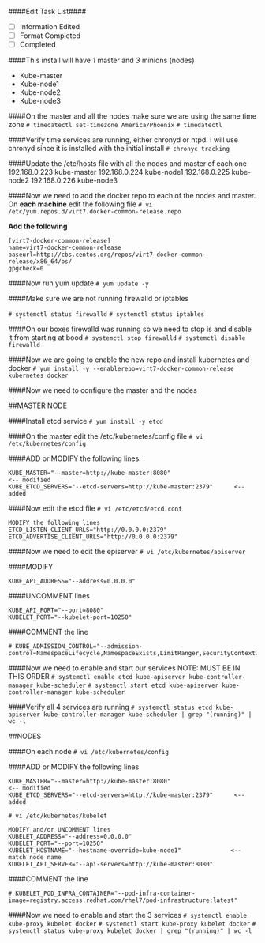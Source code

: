 ####Edit Task List####

- [ ] Information Edited
- [ ] Format Completed
- [ ] Completed

####This install will have *1* master and *3* minions (nodes)
- Kube-master
- Kube-node1
- Kube-node2
- Kube-node3

####On the master and all the nodes make sure we are using the same time zone
`# timedatectl set-timezone America/Phoenix`
`# timedatectl`

####Verify time services are running, either chronyd or ntpd. I will use chronyd since it is installed with the initial install
`# chronyc tracking`

####Update the /etc/hosts file with all the nodes and master of each one
192.168.0.223   kube-master
192.168.0.224   kube-node1
192.168.0.225   kube-node2
192.168.0.226   kube-node3

####Now we need to add the docker repo to each of the nodes and master. On **each machine**  edit the following file
`# vi /etc/yum.repos.d/virt7.docker-common-release.repo`

**Add the following**
```
[virt7-docker-common-release]
name=virt7-docker-common-release
baseurl=http://cbs.centos.org/repos/virt7-docker-common-release/x86_64/os/
gpgcheck=0
```

####Now run yum update
`# yum update -y`

####Make sure we are not running firewalld or iptables

`# systemctl status firewalld`
`# systemctl status iptables`


####On our boxes firewalld was running so we need to stop is and disable it from starting at bood
`# systemctl stop firewalld`
`# systemctl disable firewalld`

####Now we are going to enable the new repo and install kubernetes and docker
`# yum install -y --enablerepo=virt7-docker-common-release kubernetes docker`


####Now we need to configure the master and the nodes


##MASTER NODE

####Install etcd service
`# yum install -y etcd`


####On the master edit the /etc/kubernetes/config file
`# vi /etc/kubernetes/config`

####ADD or MODIFY the following lines:
```
KUBE_MASTER="--master=http://kube-master:8080"                          <-- modified
KUBE_ETCD_SERVERS="--etcd-servers=http://kube-master:2379"      <-- added
```

####Now edit the etcd file
`# vi /etc/etcd/etcd.conf`
```
MODIFY the following lines
ETCD_LISTEN_CLIENT_URLS="http://0.0.0.0:2379"
ETCD_ADVERTISE_CLIENT_URLS="http://0.0.0.0:2379"
```
####Now we need to edit the episerver
`# vi /etc/kubernetes/apiserver`

####MODIFY
```
KUBE_API_ADDRESS="--address=0.0.0.0"
```

####UNCOMMENT lines
```
KUBE_API_PORT="--port=8080"
KUBELET_PORT="--kubelet-port=10250"
```
####COMMENT the line
```
# KUBE_ADMISSION_CONTROL="--admission-control=NamespaceLifecycle,NamespaceExists,LimitRanger,SecurityContextDeny,ServiceAccount,ResourceQuota"
```

####Now we need to enable and start our services NOTE: MUST BE IN THIS ORDER
`# systemctl enable etcd kube-apiserver kube-controller-manager kube-scheduler`
`# systemctl start etcd kube-apiserver kube-controller-manager kube-scheduler`

####Verify all 4 services are running
`# systemctl status etcd kube-apiserver kube-controller-manager kube-scheduler | grep "(running)" | wc -l`


##NODES

####On each node
`# vi /etc/kubernetes/config`

####ADD or MODIFY the following lines
```
KUBE_MASTER="--master=http://kube-master:8080"                            <-- modified
KUBE_ETCD_SERVERS="--etcd-servers=http://kube-master:2379"      <-- added
```

`# vi /etc/kubernetes/kubelet`
```
MODIFY and/or UNCOMMENT lines
KUBELET_ADDRESS="--address=0.0.0.0"
KUBELET_PORT="--port=10250"
KUBELET_HOSTNAME="--hostname-override=kube-node1"              <-- match node name
KUBELET_API_SERVER="--api-servers=http://kube-master:8080"
```
####COMMENT the line
```
# KUBELET_POD_INFRA_CONTAINER="--pod-infra-container-image=registry.access.redhat.com/rhel7/pod-infrastructure:latest"
```

####Now we need to enable and start the 3 services
`# systemctl enable kube-proxy kubelet docker`
`# systemctl start kube-proxy kubelet docker`
`# systemctl status kube-proxy kubelet docker | grep "(running)" | wc -l`














